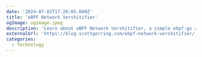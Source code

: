 ```yaml
---
date: '2024-07-03T17:20:05.000Z'
title: 'eBPF Network Vershitifier'
ogImage: ogimage.jpeg
description: 'Learn about eBPF Network Vershitifier, a simple ebpf-go application that randomly drops outgoing packets for targeted processes using the eBPF TC filters'
externalUrl: 'https://blog.scottgerring.com/ebpf-network-vershitifier/'
categories:
  - Technology
---
```

